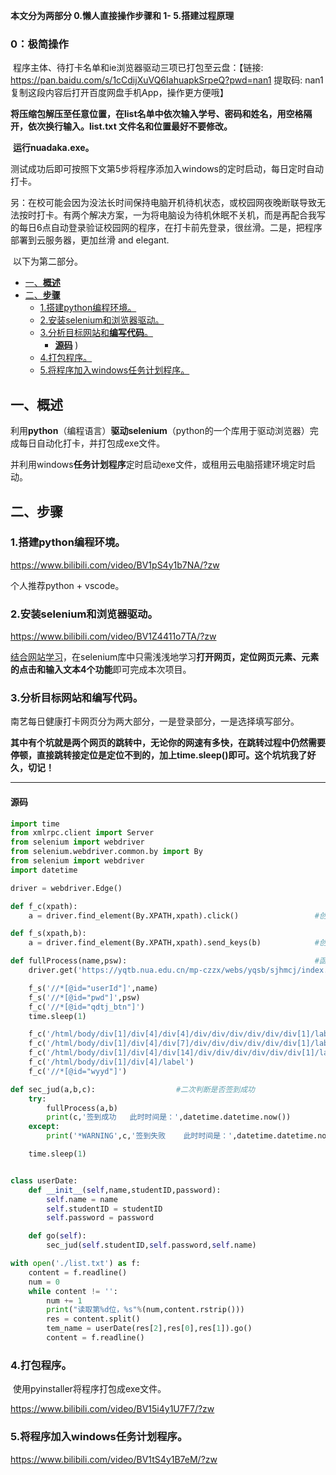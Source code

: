    **本文分为两部分 0.懒人直接操作步骤和 1- 5.搭建过程原理**



### 0：极简操作		

​		程序主体、待打卡名单和ie浏览器驱动三项已打包至云盘：【链接: https://pan.baidu.com/s/1cCdijXuVQ6IahuapkSrpeQ?pwd=nan1 提取码: nan1 复制这段内容后打开百度网盘手机App，操作更方便哦】

​		**将压缩包解压至任意位置，在list名单中依次输入学号、密码和姓名，用空格隔开，依次换行输入。list.txt 文件名和位置最好不要修改。**

​		**运行nuadaka.exe。**

​		测试成功后即可按照下文第5步将程序添加入windows的定时启动，每日定时自动打卡。

​		另：在校可能会因为没法长时间保持电脑开机待机状态，或校园网夜晚断联导致无法按时打卡。有两个解决方案，一为将电脑设为待机休眠不关机，而是再配合我写的每日6点自动登录验证校园网的程序，在打卡前先登录，很丝滑。二是，把程序部署到云服务器，更加丝滑 and elegant.

​		以下为第二部分。



- [一、**概述**](#一概述)
- [二、**步骤**](#二步骤)
  - [1.搭建python编程环境。](#1搭建python编程环境)
  - [2.安装selenium和浏览器驱动。](#2安装selenium和浏览器驱动)
  - [3.分析目标网站和**编写代码**。](#3分析目标网站和编写代码)
    - [**源码**](#源码)
    )
  - [4.打包程序。](#4打包程序)
  - [5.将程序加入windows任务计划程序。](#5将程序加入windows任务计划程序)

## 一、**概述**

​		利用**python**（编程语言）**驱动selenium**（python的一个库用于驱动浏览器）完成每日自动化打卡，并打包成exe文件。

​		并利用windows**任务计划程序**定时启动exe文件，或租用云电脑搭建环境定时启动。

## 二、**步骤**

### 1.搭建python编程环境。

https://www.bilibili.com/video/BV1pS4y1b7NA/?zw

个人推荐python + vscode。





### 2.安装selenium和浏览器驱动。

https://www.bilibili.com/video/BV1Z4411o7TA/?zw

[结合网站学习](www.byhy.net)，在selenium库中只需浅浅地学习**打开网页，定位网页元素、元素的点击和输入文本4个功能**即可完成本次项目。



### 3.分析目标网站和**编写代码**。

南艺每日健康打卡网页分为两大部分，一是登录部分，一是选择填写部分。

**其中有个坑就是两个网页的跳转中，无论你的网速有多快，在跳转过程中仍然需要停顿，直接跳转接定位是定位不到的，加上time.sleep()即可。这个坑坑我了好久，切记！**

------

#### **源码**

```python
import time
from xmlrpc.client import Server
from selenium import webdriver
from selenium.webdriver.common.by import By
from selenium import webdriver
import datetime

driver = webdriver.Edge()       

def f_c(xpath):
    a = driver.find_element(By.XPATH,xpath).click()                 #创建函数：定位并点击，xpath是定位位置

def f_s(xpath,b):
    a = driver.find_element(By.XPATH,xpath).send_keys(b)            #创建函数：定位并输入，b是文本内容

def fullProcess(name,psw):                                          #函数全流程，name是用户名，psw是密码
    driver.get('https://yqtb.nua.edu.cn/mp-czzx/webs/yqsb/sjhmcj/index.html')   

    f_s('//*[@id="userId"]',name)
    f_s('//*[@id="pwd"]',psw)
    f_c('//*[@id="qdtj_btn"]')
    time.sleep(1)

    f_c('/html/body/div[1]/div[4]/div[4]/div/div/div/div/div/div[1]/label')
    f_c('/html/body/div[1]/div[4]/div[7]/div/div/div/div/div/div[1]/label')
    f_c('/html/body/div[1]/div[4]/div[14]/div/div/div/div/div/div[1]/label')
    f_c('/html/body/div[1]/div[4]/label')
    f_c('//*[@id="wyyd"]')

def sec_jud(a,b,c):                  #二次判断是否签到成功
    try:
        fullProcess(a,b)
        print(c,'签到成功   此时时间是：',datetime.datetime.now())
    except:
        print('*WARNING',c,'签到失败    此时时间是：',datetime.datetime.now())

    time.sleep(1)


class userDate:
    def __init__(self,name,studentID,password):
        self.name = name
        self.studentID = studentID
        self.password = password

    def go(self):
        sec_jud(self.studentID,self.password,self.name)

with open('./list.txt') as f:
    content = f.readline()
    num = 0
    while content != '':
        num += 1
        print("读取第%d位，%s"%(num,content.rstrip()))
        res = content.split()
        tem_name = userDate(res[2],res[0],res[1]).go()
        content = f.readline()
```



### 4.打包程序。

​		使用pyinstaller将程序打包成exe文件。

https://www.bilibili.com/video/BV15i4y1U7F7/?zw


### 5.将程序加入windows任务计划程序。

https://www.bilibili.com/video/BV1tS4y1B7eM/?zw
